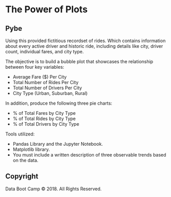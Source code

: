 # The Power of Plots

## Pybe

Using this provided fictitious recordset of rides. Which contains information about every active driver and historic ride, including details like city, driver count, individual fares, and city type.

The objective is to build a bubble plot that showcases the relationship between four key variables:

* Average Fare ($) Per City
* Total Number of Rides Per City
* Total Number of Drivers Per City
* City Type (Urban, Suburban, Rural)

In addition, produce the following three pie charts:

* % of Total Fares by City Type
* % of Total Rides by City Type
* % of Total Drivers by City Type

Tools utilized:

* Pandas Library and the Jupyter Notebook.
* Matplotlib library.
* You must include a written description of three observable trends based on the data.


## Copyright
 Data Boot Camp © 2018. All Rights Reserved.
